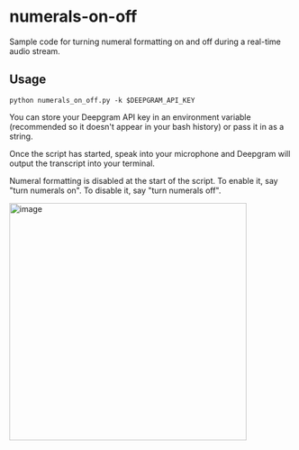 # numerals-on-off
Sample code for turning numeral formatting on and off during a real-time audio stream.

## Usage

`python numerals_on_off.py -k $DEEPGRAM_API_KEY`

You can store your Deepgram API key in an environment variable (recommended so it doesn't appear in your bash history) or pass it in as a string.

Once the script has started, speak into your microphone and Deepgram will output the transcript into your terminal.

Numeral formatting is disabled at the start of the script. To enable it, say "turn numerals on". To disable it, say "turn numerals off".

<img width="421" alt="image" src="https://user-images.githubusercontent.com/3937986/197908175-6972dccc-0a77-41b0-95d6-e413d82f95c9.png">

